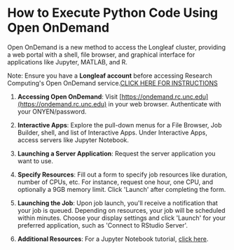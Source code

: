 # How to Execute Python Code Using Open OnDemand

Open OnDemand is a new method to access the Longleaf cluster, providing a web portal with a shell, file browser, and graphical interface for applications like Jupyter, MATLAB, and R.

Note: Ensure you have a **Longleaf account** before accessing Research Computing's Open OnDemand service.[CLICK HERE FOR INSTRUCTIONS](https://github.com/JaredKeithAveritt/AI_methods_in_advanced_materials_research/blob/main/other/Python_Chapel_Hill_Access.md)

1. **Accessing Open OnDemand**:
   Visit [https://ondemand.rc.unc.edu](https://ondemand.rc.unc.edu) in your web browser.
   Authenticate with your ONYEN/password.

2. **Interactive Apps**:
   Explore the pull-down menus for a File Browser, Job Builder, shell, and list of Interactive Apps.
   Under Interactive Apps, access servers like Jupyter Notebook.

3. **Launching a Server Application**:
   Request the server application you want to use.

4. **Specify Resources**:
   Fill out a form to specify job resources like duration, number of CPUs, etc. For instance, request one hour, one CPU, and optionally a 9GB memory limit.
   Click 'Launch' after completing the form.

5. **Launching the Job**:
   Upon job launch, you'll receive a notification that your job is queued. Depending on resources, your job will be scheduled within minutes.
   Choose your display settings and click 'Launch' for your preferred application, such as 'Connect to RStudio Server'.

6. **Additional Resources**:
   For a Jupyter Notebook tutorial, [click here](https://github.com/JaredKeithAveritt/AI_methods_in_advanced_materials_research/blob/main/week_1/Python_Jupyter.md).
